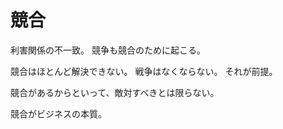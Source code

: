 # 競合

利害関係の不一致。
競争も競合のために起こる。

競合はほとんど解決できない。
戦争はなくならない。
それが前提。

競合があるからといって、敵対すべきとは限らない。

競合がビジネスの本質。
